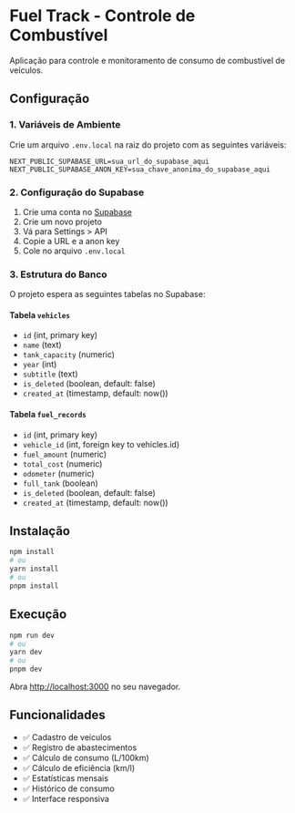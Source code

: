 # Fuel Track - Controle de Combustível

Aplicação para controle e monitoramento de consumo de combustível de veículos.

## Configuração

### 1. Variáveis de Ambiente

Crie um arquivo `.env.local` na raiz do projeto com as seguintes variáveis:

```env
NEXT_PUBLIC_SUPABASE_URL=sua_url_do_supabase_aqui
NEXT_PUBLIC_SUPABASE_ANON_KEY=sua_chave_anonima_do_supabase_aqui
```

### 2. Configuração do Supabase

1. Crie uma conta no [Supabase](https://supabase.com)
2. Crie um novo projeto
3. Vá para Settings > API
4. Copie a URL e a anon key
5. Cole no arquivo `.env.local`

### 3. Estrutura do Banco

O projeto espera as seguintes tabelas no Supabase:

#### Tabela `vehicles`
- `id` (int, primary key)
- `name` (text)
- `tank_capacity` (numeric)
- `year` (int)
- `subtitle` (text)
- `is_deleted` (boolean, default: false)
- `created_at` (timestamp, default: now())

#### Tabela `fuel_records`
- `id` (int, primary key)
- `vehicle_id` (int, foreign key to vehicles.id)
- `fuel_amount` (numeric)
- `total_cost` (numeric)
- `odometer` (numeric)
- `full_tank` (boolean)
- `is_deleted` (boolean, default: false)
- `created_at` (timestamp, default: now())

## Instalação

```bash
npm install
# ou
yarn install
# ou
pnpm install
```

## Execução

```bash
npm run dev
# ou
yarn dev
# ou
pnpm dev
```

Abra [http://localhost:3000](http://localhost:3000) no seu navegador.

## Funcionalidades

- ✅ Cadastro de veículos
- ✅ Registro de abastecimentos
- ✅ Cálculo de consumo (L/100km)
- ✅ Cálculo de eficiência (km/l)
- ✅ Estatísticas mensais
- ✅ Histórico de consumo
- ✅ Interface responsiva 